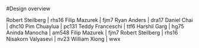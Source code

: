 #Design overview

Robert Steilberg | rhs16
Filip Mazurek | fjm7
Ryan Anders | dra17
Daniel Chai | dhc10
Pim Chuaylua | pc131
Teddy Franceschi | ttf6
Harshil Garg | hg75
Aninda Manocha | am548
Filip Mazurek | fjm7
Robert Steilberg | rhs16
Nisakorn Valyasevi | nv23
William Xiong | wwx

